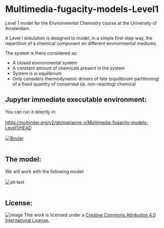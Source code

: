 # Multimedia-fugacity-models-Level1
Level 1 model for the Environmental Chemistry course at the University of Amsterdam.

A Level I simulation is designed to model, in a simple first-step way, the repartition of a chemical component on different environmental mediums. 

The system is there considered as:</br>
- A closed environmental system </br>
- A constant amount of chemicals present in the system </br>
- System is in equilibrium </br>
- Only considers thermodynamic drivers of fate (equilibrium partitioning) of a fixed quantity of conserved (ie. non-reacting) chemical </br>


## Jupyter immediate executable environment: 

You can run it directly in: </br></br>
https://mybinder.org/v2/gh/marianne-s/Multimedia-fugacity-models-Level1/HEAD </br></br>
[![Binder](https://mybinder.org/badge_logo.svg)](https://mybinder.org/v2/gh/marianne-s/Multimedia-fugacity-models-Level1/HEAD)
</br></br>

## The model: 
We will work with the following model:</br></br>
![alt text](https://github.com/marianne-s/Multimedia-fugacity-models-Level1/blob/main/img/LEVEL1_Figure.png?raw=true)
<br><br>

## License:
![image](https://github.com/marianne-s/Multimedia-fugacity-models-Level1/assets/77213195/1ade9aaa-2212-46fd-8e1d-560f9ab7e15c)
 This work is licensed under a [Creative Commons Attribution 4.0 International License.](https://creativecommons.org/licenses/by/4.0/)



